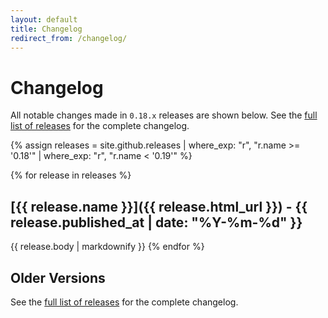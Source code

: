 ```yaml
---
layout: default
title: Changelog
redirect_from: /changelog/
---
```


# Changelog

All notable changes made in `0.18.x` releases are shown below. See the [full list of releases](/releases) for the complete changelog.

{% assign releases = site.github.releases | where_exp: "r", "r.name >= '0.18'" | where_exp: "r", "r.name < '0.19'" %}

{% for release in releases %}   
## [{{ release.name }}]({{ release.html_url }}) - {{ release.published_at | date: "%Y-%m-%d" }}
{{ release.body | markdownify }}
{% endfor %}

## Older Versions

See the [full list of releases](/releases) for the complete changelog.
